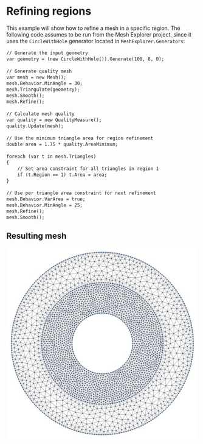 # Refining regions

This example will show how to refine a mesh in a specific region. The following code assumes to be run from the Mesh Explorer project, since it uses the `CircleWithHole` generator located in `MeshExplorer.Generators`:

```
// Generate the input geometry
var geometry = (new CircleWithHole()).Generate(100, 8, 0);

// Generate quality mesh
var mesh = new Mesh();
mesh.Behavior.MinAngle = 30;
mesh.Triangulate(geometry);
mesh.Smooth();
mesh.Refine();

// Calculate mesh quality
var quality = new QualityMeasure();
quality.Update(mesh);

// Use the minimum triangle area for region refinement
double area = 1.75 * quality.AreaMinimum;

foreach (var t in mesh.Triangles)
{
    // Set area constraint for all triangles in region 1
    if (t.Region == 1) t.Area = area;
}

// Use per triangle area constraint for next refinement
mesh.Behavior.VarArea = true;
mesh.Behavior.MinAngle = 25;
mesh.Refine();
mesh.Smooth();
```

## Resulting mesh

![](Regions_region.jpg)
